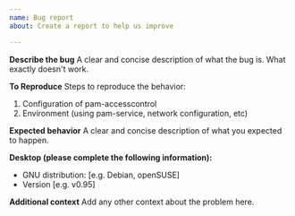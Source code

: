 ```yaml
---
name: Bug report
about: Create a report to help us improve

---
```


**Describe the bug**
A clear and concise description of what the bug is. What exactly doesn't work.

**To Reproduce**
Steps to reproduce the behavior:
1. Configuration of pam-accesscontrol
2. Environment (using pam-service, network configuration, etc)

**Expected behavior**
A clear and concise description of what you expected to happen.

**Desktop (please complete the following information):**
 - GNU distribution: [e.g. Debian, openSUSE]
 - Version [e.g. v0.95]

**Additional context**
Add any other context about the problem here.
